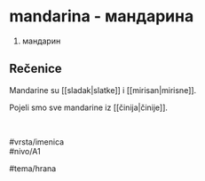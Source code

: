 # mandarina - мандарина

1. мандарин  

## Rečenice

Mandarine su [[sladak|slatke]] i [[mirisan|mirisne]].  

Pojeli smo sve mandarine iz [[činija|činije]].  

<br>

#vrsta/imenica  
#nivo/A1  

#tema/hrana  
